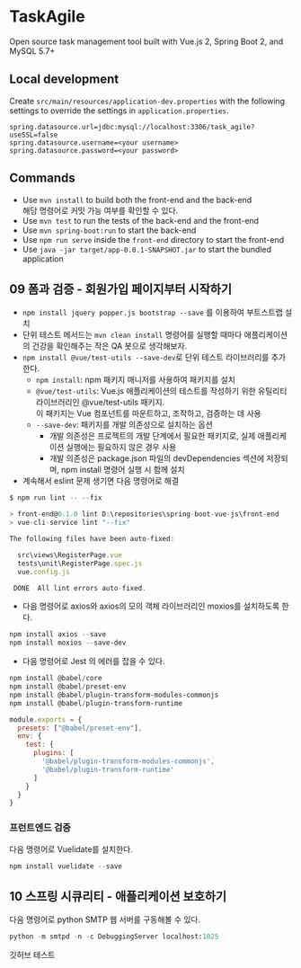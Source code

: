 # TaskAgile

Open source task management tool built with Vue.js 2, Spring Boot 2, and MySQL 5.7+

## Local development

Create `src/main/resources/application-dev.properties` with the following settings to override the settings in `application.properties`.

```properties
spring.datasource.url=jdbc:mysql://localhost:3306/task_agile?useSSL=false
spring.datasource.username=<your username>
spring.datasource.password=<your password>
```

## Commands

- Use `mvn install` to build both the front-end and the back-end    
  해당 명령어로 커밋 가능 여부를 확인할 수 있다.
- Use `mvn test` to run the tests of the back-end and the front-end
- Use `mvn spring-boot:run` to start the back-end
- Use `npm run serve` inside the `front-end` directory to start the front-end
- Use `java -jar target/app-0.0.1-SNAPSHOT.jar` to start the bundled application

## 09 폼과 검증 - 회원가입 페이지부터 시작하기

- `npm install jquery popper.js bootstrap --save` 를 이용하여 부트스트랩 설치
- 단위 테스트 메서드는 `mvn clean install` 명령어를 실행할 때마다 애플리케이션의 건강을 확인해주는 작은 QA 봇으로 생각해보자.
- `npm install @vue/test-utils --save-dev`로 단위 테스트 라이브러리를 추가한다.
  - `npm install`: npm 패키지 매니저를 사용하여 패키지를 설치
  - `@vue/test-utils`: Vue.js 애플리케이션의 테스트를 작성하기 위한 유틸리티 라이브러리인 @vue/test-utils 패키지.     
    이 패키지는 Vue 컴포넌트를 마운트하고, 조작하고, 검증하는 데 사용
  - `--save-dev`: 패키지를 개발 의존성으로 설치하는 옵션
    - 개발 의존성은 프로젝트의 개발 단계에서 필요한 패키지로, 실제 애플리케이션 실행에는 필요하지 않은 경우 사용
    - 개발 의존성은 package.json 파일의 devDependencies 섹션에 저장되며, npm install 명령어 실행 시 함께 설치
- 계속해서 eslint 문제 생기면 다음 명령어로 해결
```javascript
$ npm run lint -- --fix

> front-end@0.1.0 lint D:\repositories\spring-boot-vue-js\front-end
> vue-cli-service lint "--fix"

The following files have been auto-fixed:

  src\views\RegisterPage.vue     
  tests\unit\RegisterPage.spec.js
  vue.config.js

 DONE  All lint errors auto-fixed.
```
- 다음 명령어로 axios와 axios의 모의 객체 라이브러리인 moxios를 설치하도록 한다.
```powershell
npm install axios --save
npm install moxios --save-dev
```
- 다음 명령어로 Jest 의 에러를 잡을 수 있다.
```powershell
npm install @babel/core
npm install @babel/preset-env
npm install @babel/plugin-transform-modules-commonjs
npm install @babel/plugin-transform-runtime
```

```javascript
module.exports = {
  presets: ["@babel/preset-env"],
  env: {
    test: {
      plugins: [
        '@babel/plugin-transform-modules-commonjs',
        '@babel/plugin-transform-runtime'
      ]
    }
  }
}
```

### 프런트엔드 검증

다음 명령어로 Vuelidate를 설치한다.

```powershell
npm install vuelidate --save
```

## 10 스프링 시큐리티 - 애플리케이션 보호하기

다음 명령어로 python SMTP 웹 서버를 구동해볼 수 있다.

```python
python -m smtpd -n -c DebuggingServer localhost:1025
```

깃허브 테스트